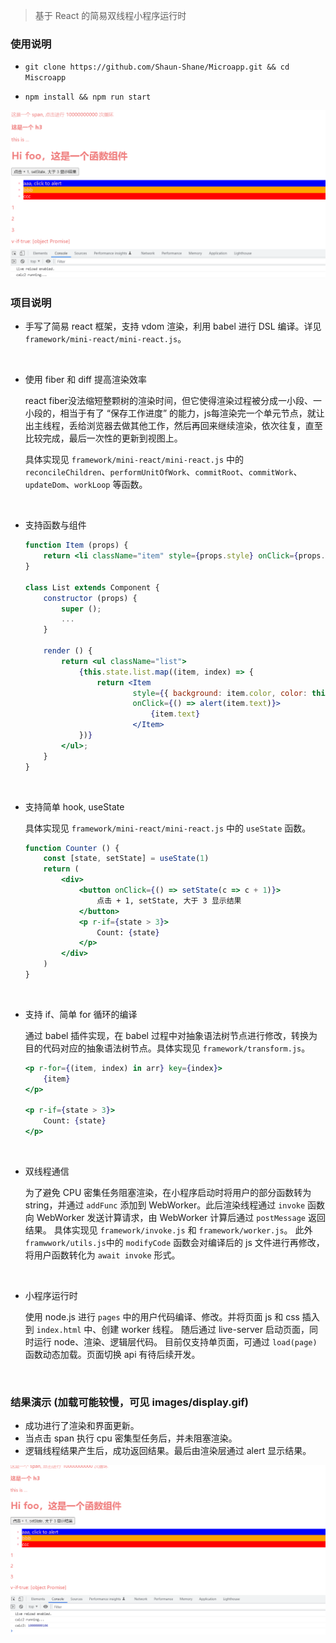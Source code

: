 > 基于 React 的简易双线程小程序运行时

### 使用说明
- ``git clone https://github.com/Shaun-Shane/Microapp.git && cd Miscroapp``

- ``npm install && npm run start``

<center class="half">
<img src="images/1.png">
</center>

### 项目说明
- 手写了简易 react 框架，支持 vdom 渲染，利用 babel 进行 DSL 编译。详见 ``framework/mini-react/mini-react.js``。
<br/>

- 使用 fiber 和 diff 提高渲染效率

  react fiber没法缩短整颗树的渲染时间，但它使得渲染过程被分成一小段、一小段的，相当于有了 “保存工作进度” 的能力，js每渲染完一个单元节点，就让出主线程，丢给浏览器去做其他工作，然后再回来继续渲染，依次往复，直至比较完成，最后一次性的更新到视图上。

  具体实现见 ``framework/mini-react/mini-react.js`` 中的``reconcileChildren``、``performUnitOfWork``、``commitRoot``、``commitWork``、``updateDom``、``workLoop`` 等函数。
<br/>

-  支持函数与组件

    ```jsx
    function Item (props) {
        return <li className="item" style={props.style} onClick={props.onClick}>{props.children}</li>;
    }

    class List extends Component {
        constructor (props) {
            super ();
            ...
        }

        render () {
            return <ul className="list">
                {this.state.list.map((item, index) => {
                    return <Item
                            style={{ background: item.color, color: this.state.textColor}}
                            onClick={() => alert(item.text)}>
                                {item.text}
                            </Item>
                })}
            </ul>;
        }
    }
    ```
<br/>

- 支持简单 hook, useState 

    具体实现见 ``framework/mini-react/mini-react.js`` 中的 ``useState`` 函数。
    ```jsx
    function Counter () {
        const [state, setState] = useState(1)
        return (
            <div>
                <button onClick={() => setState(c => c + 1)}>
                    点击 + 1, setState, 大于 3 显示结果
                </button>
                <p r-if={state > 3}>
                    Count: {state}
                </p>
            </div>
        )
    }
    ```
<br/>

- 支持 if、简单 for 循环的编译

    通过 babel 插件实现，在 babel 过程中对抽象语法树节点进行修改，转换为目的代码对应的抽象语法树节点。具体实现见 ``framework/transform.js``。
    ```jsx
    <p r-for={(item, index) in arr} key={index}>
        {item}
    </p>

    <p r-if={state > 3}>
        Count: {state}
    </p>
    ```
<br/>

- 双线程通信

    为了避免 CPU 密集任务阻塞渲染，在小程序启动时将用户的部分函数转为 string，并通过 ``addFunc`` 添加到 WebWorker。此后渲染线程通过 ``invoke`` 函数向 WebWorker 发送计算请求，由 WebWorker 计算后通过 ``postMessage`` 返回结果。
    具体实现见 ``framework/invoke.js`` 和 ``framework/worker.js``。
    此外 ``framwwork/utils.js``中的 ``modifyCode`` 函数会对编译后的 js 文件进行再修改，将用户函数转化为 ``await invoke`` 形式。
<br/>

- 小程序运行时

    使用 node.js 进行 ``pages`` 中的用户代码编译、修改。并将页面 js 和 css 插入到 ``index.html`` 中、创建 worker 线程。
    随后通过 live-server 启动页面，同时运行 node、渲染、逻辑层代码。
    目前仅支持单页面，可通过 ``load(page)`` 函数动态加载。页面切换 api 有待后续开发。
<br/>

### 结果演示 (加载可能较慢，可见 images/display.gif)
  - 成功进行了渲染和界面更新。
  - 当点击 span 执行 cpu 密集型任务后，并未阻塞渲染。
  - 逻辑线程结果产生后，成功返回结果。最后由渲染层通过 alert 显示结果。

<center class="half">
    <img src="images/display.gif">
</center>
